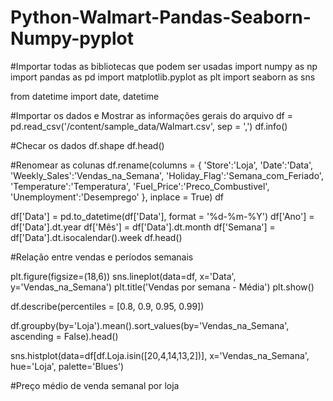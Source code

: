 # Python-Walmart-Pandas-Seaborn-Numpy-pyplot

#Importar todas as bibliotecas que podem ser usadas import numpy as np import pandas as pd import matplotlib.pyplot as plt import seaborn as sns

from datetime import date, datetime

#Importar os dados e Mostrar as informações gerais do arquivo df = pd.read_csv('/content/sample_data/Walmart.csv', sep = ',') df.info()

#Checar os dados df.shape df.head()

#Renomear as colunas df.rename(columns = { 'Store':'Loja', 'Date':'Data', 'Weekly_Sales':'Vendas_na_Semana', 'Holiday_Flag':'Semana_com_Feriado', 'Temperature':'Temperatura', 'Fuel_Price':'Preco_Combustivel', 'Unemployment':'Desemprego' }, inplace = True) df

df['Data'] = pd.to_datetime(df['Data'], format = '%d-%m-%Y') df['Ano'] = df['Data'].dt.year df['Mês'] = df['Data'].dt.month df['Semana'] = df['Data'].dt.isocalendar().week df.head()

#Relação entre vendas e períodos semanais

plt.figure(figsize=(18,6)) sns.lineplot(data=df, x='Data', y='Vendas_na_Semana') plt.title('Vendas por semana - Média') plt.show()

df.describe(percentiles = [0.8, 0.9, 0.95, 0.99])

df.groupby(by='Loja').mean().sort_values(by='Vendas_na_Semana', ascending = False).head()

sns.histplot(data=df[df.Loja.isin([20,4,14,13,2])], x='Vendas_na_Semana', hue='Loja', palette='Blues')

#Preço médio de venda semanal por loja
